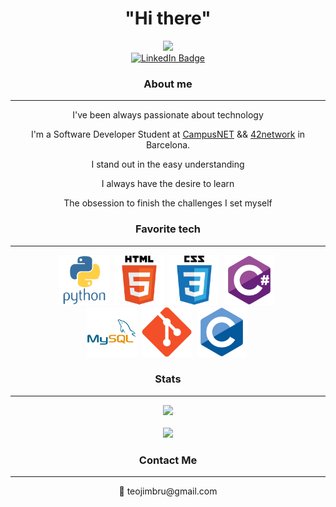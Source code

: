 <h1 align="center">"Hi there"</h1>
<div align="center">
  <img src="https://github.com/teojimenez/teojimenez/assets/82720831/be01368b-e22b-45ab-913f-e254fa80c9f8" width="250">
</div>
<div id="badges" align="center">
  <a href="https://www.linkedin.com/in/teojimenez/">
    <img src="https://img.shields.io/badge/LinkedIn-blue?style=for-the-badge&logo=linkedin&logoColor=white" alt="LinkedIn Badge"/>
  </a>
</div>

<h3 align="center">About me</h3>
<hr>
<div align="center">
  <p>I've been always passionate about technology</p>
  <p>I'm a Software Developer Student at <a href="https://campusnet.es/">CampusNET</a> && <a href="https://www.42network.org/">42network</a> in Barcelona.</p>
  <p>I stand out in the easy understanding</p>
  <p>I always have the desire to learn</p>
  <p>The obsession to finish the challenges I set myself</p>
</div>

<h3 align="center">Favorite tech</h3>
<hr>
<div align="center">
  <div>
    <img src="https://github.com/devicons/devicon/blob/master/icons/python/python-original-wordmark.svg" title="Python" alt="Py" width="80" height="80"/>&nbsp;
    <img src="https://github.com/devicons/devicon/blob/master/icons/html5/html5-original-wordmark.svg" title="Python" alt="Py" width="80" height="80"/>&nbsp;
    <img src="https://github.com/devicons/devicon/blob/master/icons/css3/css3-original-wordmark.svg" title="Python" alt="Py" width="80" height="80"/>&nbsp;
    <img src="https://github.com/devicons/devicon/blob/master/icons/csharp/csharp-original.svg" title="Python" alt="Py" width="80" height="80"/>&nbsp;
  </div>
  <div>
    <img src="https://github.com/devicons/devicon/blob/master/icons/mysql/mysql-original-wordmark.svg" title="Python" alt="Py" width="80" height="80"/>&nbsp;
    <img src="https://github.com/devicons/devicon/blob/master/icons/git/git-plain.svg" title="Python" alt="Py" width="80" height="80"/>&nbsp;
    <img src="https://github.com/devicons/devicon/blob/master/icons/c/c-original.svg" title="Python" alt="Py" width="80" height="80"/>&nbsp;
  </div>
</div>

<h3 align="center">Stats</h3>
<hr>
<div align="center">
  <img src="https://github-readme-stats.vercel.app/api?username=teojimenez&show_icons=true&theme=dark#gh-dark-mode-only)](https://github.com/anuraghazra/github-readme-stats#gh-dark-mode-only">
</div>
<br>
<div align="center">
  <img src="https://github-readme-stats.vercel.app/api/top-langs/?username=teojimenez&layout=compact&theme=dark#gh-dark-mode-only">
</div>

<h3 align="center">Contact Me</h3>
<hr>
<p align="center">📧 teojimbru@gmail.com</p>
